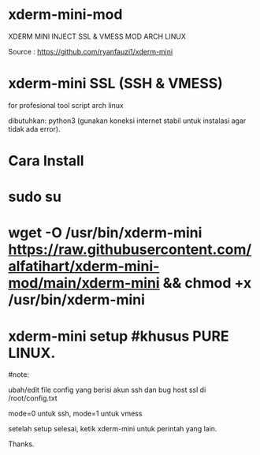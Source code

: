 # xderm-mini-mod
XDERM MINI INJECT SSL &amp; VMESS MOD ARCH LINUX

Source : https://github.com/ryanfauzi1/xderm-mini
# xderm-mini SSL (SSH & VMESS)
for profesional tool script arch linux

dibutuhkan: python3 (gunakan koneksi internet stabil untuk instalasi agar tidak ada error).

# Cara Install
# sudo su
# wget -O /usr/bin/xderm-mini https://raw.githubusercontent.com/alfatihart/xderm-mini-mod/main/xderm-mini && chmod +x /usr/bin/xderm-mini
# xderm-mini setup   #khusus PURE LINUX.

#note:

ubah/edit file config yang berisi akun ssh dan bug host ssl di /root/config.txt

mode=0 untuk ssh, mode=1 untuk vmess

setelah setup selesai, ketik xderm-mini untuk perintah yang lain.

Thanks.
